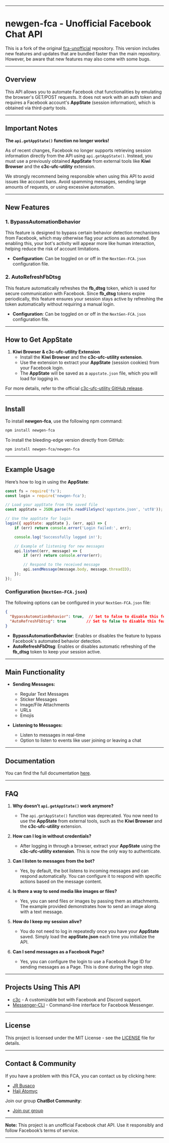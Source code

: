 
---

# newgen-fca - Unofficial Facebook Chat API

This is a fork of the original [fca-unofficial](https://github.com/azlux/facebook-chat-api) repository. This version includes new features and updates that are bundled faster than the main repository. However, be aware that new features may also come with some bugs.

---

## Overview

This API allows you to automate Facebook chat functionalities by emulating the browser's GET/POST requests. It does not work with an auth token and requires a Facebook account's **AppState** (session information), which is obtained via third-party tools.

---

## Important Notes

**The `api.getAppState()` function no longer works!**

As of recent changes, Facebook no longer supports retrieving session information directly from the API using `api.getAppState()`. Instead, you must use a previously obtained **AppState** from external tools like **Kiwi Browser** and the **c3c-ufc-utility** extension.

We strongly recommend being responsible when using this API to avoid issues like account bans. Avoid spamming messages, sending large amounts of requests, or using excessive automation.

---

## New Features

### 1. **BypassAutomationBehavior**

This feature is designed to bypass certain behavior detection mechanisms from Facebook, which may otherwise flag your actions as automated. By enabling this, your bot's activity will appear more like human interaction, helping reduce the risk of account limitations.

- **Configuration**: Can be toggled on or off in the `NextGen-FCA.json` configuration file.
  
### 2. **AutoRefreshFbDtsg**

This feature automatically refreshes the **fb_dtsg** token, which is used for secure communication with Facebook. Since **fb_dtsg** tokens expire periodically, this feature ensures your session stays active by refreshing the token automatically without requiring a manual login.

- **Configuration**: Can be toggled on or off in the `NextGen-FCA.json` configuration file.

---

## How to Get AppState

1. **Kiwi Browser & c3c-ufc-utility Extension**
   - Install the **Kiwi Browser** and the **c3c-ufc-utility extension**.
   - Use the extension to extract your **AppState** (session cookies) from your Facebook login.
   - The **AppState** will be saved as a `appstate.json` file, which you will load for logging in.

For more details, refer to the official [c3c-ufc-utility GitHub release](https://github.com/c3cbot/c3c-ufc-utility/releases).

---

## Install

To install **newgen-fca**, use the following npm command:

```bash
npm install newgen-fca
```

To install the bleeding-edge version directly from GitHub:

```bash
npm install newgen-fca/newgen-fca
```

---

## Example Usage

Here’s how to log in using the **AppState**:

```javascript
const fs = require('fs');
const login = require('newgen-fca');

// Load your appState from the saved file
const appState = JSON.parse(fs.readFileSync('appstate.json', 'utf8'));

// Use the appState for login
login({ appState: appState }, (err, api) => {
    if (err) return console.error('Login failed:', err);

    console.log('Successfully logged in!');

    // Example of listening for new messages
    api.listen((err, message) => {
        if (err) return console.error(err);

        // Respond to the received message
        api.sendMessage(message.body, message.threadID);
    });
});
```

### Configuration (`NextGen-FCA.json`)

The following options can be configured in your `NextGen-FCA.json` file:

```json
{
  "BypassAutomationBehavior": true,  // Set to false to disable this feature
  "AutoRefreshFbDtsg": true         // Set to false to disable this feature
}
```

- **BypassAutomationBehavior**: Enables or disables the feature to bypass Facebook's automated behavior detection.
- **AutoRefreshFbDtsg**: Enables or disables automatic refreshing of the **fb_dtsg** token to keep your session active.

---

## Main Functionality

- **Sending Messages:**
    - Regular Text Messages
    - Sticker Messages
    - Image/File Attachments
    - URLs
    - Emojis

- **Listening to Messages:**
    - Listen to messages in real-time
    - Option to listen to events like user joining or leaving a chat

---

## Documentation

You can find the full documentation [here](DOCS.md).

---

## FAQ

1. **Why doesn’t `api.getAppState()` work anymore?**
   - The `api.getAppState()` function was deprecated. You now need to use the **AppState** from external tools, such as the **Kiwi Browser** and the **c3c-ufc-utility** extension.

2. **How can I log in without credentials?**
   - After logging in through a browser, extract your **AppState** using the **c3c-ufc-utility extension**. This is now the only way to authenticate.

3. **Can I listen to messages from the bot?**
   - Yes, by default, the bot listens to incoming messages and can respond automatically. You can configure it to respond with specific actions based on the message content.

4. **Is there a way to send media like images or files?**
   - Yes, you can send files or images by passing them as attachments. The example provided demonstrates how to send an image along with a text message.

5. **How do I keep my session alive?**
   - You do not need to log in repeatedly once you have your **AppState** saved. Simply load the **appState.json** each time you initialize the API.

6. **Can I send messages as a Facebook Page?**
   - Yes, you can configure the login to use a Facebook Page ID for sending messages as a Page. This is done during the login step.

---

## Projects Using This API

- [c3c](https://github.com/lequanglam/c3c) - A customizable bot with Facebook and Discord support.
- [Messenger-CLI](https://github.com/AstroCB/Messenger-CLI) - Command-line interface for Facebook Messenger.

---

## License

This project is licensed under the MIT License - see the [LICENSE](LICENSE) file for details.

---

## Contact & Community

If you have a problem with this FCA, you can contact us by clicking here:

- [JR Busaco](https://www.facebook.com/jr.busaco.271915)
- [Haji Atomyc](https://www.facebook.com/haji.atomyc2727)

Join our group **ChatBot Community**:

- [Join our group](https://www.facebook.com/groups/coders.dev)

---

**Note:** This project is an unofficial Facebook chat API. Use it responsibly and follow Facebook’s terms of service.

---
